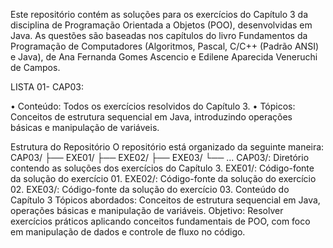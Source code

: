 Este repositório contém as soluções para os exercícios do Capítulo 3 da disciplina de Programação Orientada a Objetos (POO), desenvolvidas em Java. As questões são baseadas nos capítulos do livro Fundamentos da Programação de Computadores (Algoritmos, Pascal, C/C++ (Padrão ANSI) e Java), de Ana Fernanda Gomes Ascencio e Edilene Aparecida Veneruchi de Campos.

LISTA 01- CAP03:


•	Conteúdo: Todos os exercícios resolvidos do Capítulo 3.
•	Tópicos: Conceitos de estrutura sequencial em Java, introduzindo operações básicas e manipulação de variáveis.

Estrutura do Repositório
O repositório está organizado da seguinte maneira:
CAP03/
    ├── EXE01/
    ├── EXE02/
    ├── EXE03/
    └── ...
CAP03/: Diretório contendo as soluções dos exercícios do Capítulo 3.
EXE01/: Código-fonte da solução do exercício 01.
EXE02/: Código-fonte da solução do exercício 02.
EXE03/: Código-fonte da solução do exercício 03.
Conteúdo do Capítulo 3
Tópicos abordados: Conceitos de estrutura sequencial em Java, operações básicas e manipulação de variáveis.
Objetivo: Resolver exercícios práticos aplicando conceitos fundamentais de POO, com foco em manipulação de dados e controle de fluxo no código.
